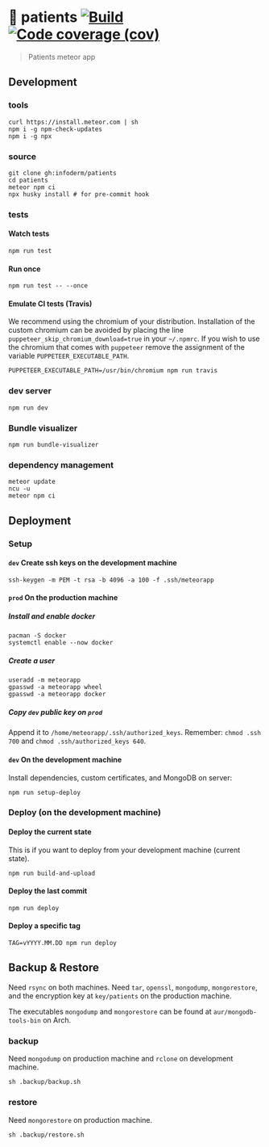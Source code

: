 :face_with_thermometer: patients
[![Build](https://img.shields.io/travis/infoderm/patients/main.svg)](https://travis-ci.org/infoderm/patients/branches)
[![Code coverage (cov)](https://img.shields.io/codecov/c/gh/infoderm/patients/main.svg)](https://codecov.io/gh/infoderm/patients)
==

> Patients meteor app

## Development

### tools

    curl https://install.meteor.com | sh
    npm i -g npm-check-updates
    npm i -g npx
    
### source

    git clone gh:infoderm/patients
    cd patients
    meteor npm ci
    npx husky install # for pre-commit hook

### tests

#### Watch tests

    npm run test

#### Run once

    npm run test -- --once

#### Emulate CI tests (Travis)
We recommend using the chromium of your distribution. Installation of the
custom chromium can be avoided by placing the line
`puppeteer_skip_chromium_download=true` in your `~/.npmrc`. If you wish to use
the chromium that comes with `puppeteer` remove the assignment of the variable
`PUPPETEER_EXECUTABLE_PATH`.

    PUPPETEER_EXECUTABLE_PATH=/usr/bin/chromium npm run travis

### dev server

    npm run dev

### Bundle visualizer

    npm run bundle-visualizer

### dependency management

    meteor update
    ncu -u
    meteor npm ci

## Deployment

### Setup

#### `dev` Create ssh keys on the development machine

    ssh-keygen -m PEM -t rsa -b 4096 -a 100 -f .ssh/meteorapp

#### `prod` On the production machine

##### Install and enable docker

    pacman -S docker
    systemctl enable --now docker

##### Create a user

    useradd -m meteorapp
    gpasswd -a meteorapp wheel
    gpasswd -a meteorapp docker

##### Copy `dev` public key on `prod`

Append it to `/home/meteorapp/.ssh/authorized_keys`.
Remember: `chmod .ssh 700` and `chmod .ssh/authorized_keys 640`.

#### `dev` On the development machine
Install dependencies, custom certificates, and MongoDB on server:

    npm run setup-deploy

### Deploy (on the development machine)

#### Deploy the current state

This is if you want to deploy from your development machine (current state).

    npm run build-and-upload

#### Deploy the last commit

    npm run deploy

#### Deploy a specific tag

    TAG=vYYYY.MM.DD npm run deploy

## Backup & Restore

Need `rsync` on both machines.
Need `tar`, `openssl`, `mongodump`, `mongorestore`,
and the encryption key at `key/patients` on the production machine.

The executables `mongodump` and `mongorestore` can be found at `aur/mongodb-tools-bin` on Arch.

### backup

Need `mongodump` on production machine and `rclone` on development machine.

    sh .backup/backup.sh

### restore

Need `mongorestore` on production machine.

    sh .backup/restore.sh
